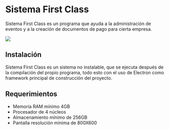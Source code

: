 # Sistema First Class

Sistema First Class es un programa que ayuda a la administración de eventos y a la creación de documentos de pago para cierta empresa. 

![](https://res.cloudinary.com/danielhdz/image/upload/v1651004779/SFC/2022-04-26_13h25_07_fhcuku.png)

##  Instalación 

Sistema First Class es un sistema no instalable, que se ejecuta después de la compilación del propio programa, todo esto con el uso de Electron como framework principal de construcción del proyecto. 

## Requerimientos 

- Memoria RAM mínimo 4GB
- Procesador de 4 núcleos 
- Almacenamiento mínimo de 256GB
- Pantalla resolución mínima de 800X600
